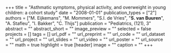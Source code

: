 +++
title = "Asthmatic symptoms, physical activity, and overweight in young children: a cohort study"
date = "2008-01-01"
publication_types = ["2"]
authors = ["M. Eijkemans", "M. Mommers", "S.I. de Vries", "**S. van Buuren**", "A. Stafleu", "I. Bakker", "C. Thijs"]
publication = "Pediatrics, (121), 3"
abstract = ""
abstract_short = ""
image_preview = ""
selected = false
projects = []
tags = []
url_pdf = ""
url_preprint = ""
url_code = ""
url_dataset = ""
url_project = ""
url_slides = ""
url_video = ""
url_poster = ""
url_source = ""
math = true
highlight = true
[header]
image = ""
caption = ""
+++
